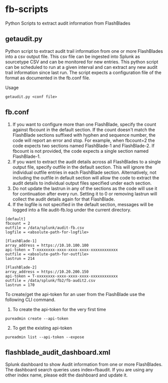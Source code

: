 # fb-scripts
Python Scripts to extract audit information from FlashBlades

## getaudit.py
Python script to extract audit trail information from one or more FlashBlades into a csv output file.
This csv file can be ingested into Splunk as sourcetype CSV and can be monitored for new entries.
This python script can be scheduled to run at a given interval and can extract any new audit trail information since last run.
The script expects a configuration file of the format as documented in the fb.conf file.

Usage
```
getaudit.py <conf file>
```

## fb.conf
1) If you want to configure more than one FlashBlade, specify the count against fbcount in the default section.
   If the count doesn't match the FlashBlade sections suffixed with hyphen and sequence number, the code will report an error and stop.
   For example, when fbcount=2 the code expects two sections named FlashBlade-1 and FlashBlade-2.
   If fbcount is not provided, the code expects a single section named FlashBlade-1.
2) If you want to extract the audit details across all FlashBlades to a single output file, specify outfile in the default section.
   This will ignore the individual outfile entries in each FlashBlade section.
   Alternatively, not including the outfile in default section will allow the code to extract the audit details to individual output files
   specified under each section.
3) Do not update the lastrun in any of the sections as the code will use it for continuation after every run.
   Setting it to 0 or removing lastrun will collect the audit details again for that FlashBlade.
4) If the logfile is not specified in the default section, messages will be logged into a file
   audit-fb.log under the current directory.
```
[default]
fbcount = 2
outfile = /data/splunk/audit-fb.csv
logfile = <absolute-path-for-logfile>

[FlashBlade-1]
array_address = https://10.10.100.100
api-token = T-xxxxxxxx-xxxx-xxxx-xxxx-xxxxxxxxxxxx
outfile = <absolute-path-for-outfile>
lastrun = 214

[FlashBlade-2]
array_address = https://10.20.200.150
api-token = T-xxxxxxxx-xxxx-xxxx-xxxx-xxxxxxxxxxxx
outfile = /data/splunk/fb2/fb-audit2.csv
lastrun = 170
```

To create/get the api-token for an user from the FlashBlade use the following CLI command.
1) To create the api-token for the very first time
```
pureadmin create --api-token
```

2) To get the existing api-token
```
pureadmin list --api-token --expose
```

## flashblade_audit_dashboard.xml
Splunk dashboard to show Audit information from one or more FlashBlades.
The dashboard search queries uses index=fbaudit.  If you are using any other
index name, please edit the dashboard and update it.
